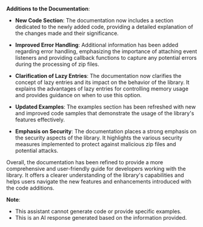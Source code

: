 **Additions to the Documentation**:

* **New Code Section**: The documentation now includes a section dedicated to the newly added code, providing a detailed explanation of the changes made and their significance.

* **Improved Error Handling**: Additional information has been added regarding error handling, emphasizing the importance of attaching event listeners and providing callback functions to capture any potential errors during the processing of zip files.

* **Clarification of Lazy Entries**: The documentation now clarifies the concept of lazy entries and its impact on the behavior of the library. It explains the advantages of lazy entries for controlling memory usage and provides guidance on when to use this option.

* **Updated Examples**: The examples section has been refreshed with new and improved code samples that demonstrate the usage of the library's features effectively.

* **Emphasis on Security**: The documentation places a strong emphasis on the security aspects of the library. It highlights the various security measures implemented to protect against malicious zip files and potential attacks.

Overall, the documentation has been refined to provide a more comprehensive and user-friendly guide for developers working with the library. It offers a clearer understanding of the library's capabilities and helps users navigate the new features and enhancements introduced with the code additions.

**Note**:
* This assistant cannot generate code or provide specific examples.
* This is an AI response generated based on the information provided.